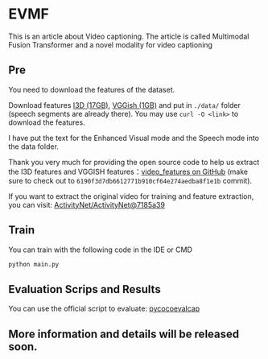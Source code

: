 # EVMF
This is an article about Video captioning. The article is called Multimodal Fusion Transformer and a novel modality for video captioning
## Pre
You need to download the features of the dataset.

Download features [I3D (17GB)](https://a3s.fi/swift/v1/AUTH_a235c0f452d648828f745589cde1219a/mdvc/sub_activitynet_v1-3.i3d_25fps_stack24step24_2stream.hdf5), [VGGish (1GB)](https://a3s.fi/swift/v1/AUTH_a235c0f452d648828f745589cde1219a/mdvc/sub_activitynet_v1-3.vggish.hdf5) and put in `./data/` folder (speech segments are already there). You may use `curl -O <link>` to download the features.

I have put the text for the Enhanced Visual mode and the Speech mode into the data folder.

Thank you very much for providing the open source code to help us extract the I3D features and VGGISH features：[video_features on GitHub](https://github.com/v-iashin/video_features/tree/6190f3d7db6612771b910cf64e274aedba8f1e1b) (make sure to check out to `6190f3d7db6612771b910cf64e274aedba8f1e1b` commit).

If you want to extract the original video for training and feature extraction, you can visit: [ActivityNet/ActivityNet@7185a39](https://github.com/activitynet/ActivityNet/tree/7185a3919e7baef8ad7311399f96e16d51546c53)

## Train 

You can train with the following code in the IDE or CMD

```bash
python main.py
```

## Evaluation Scrips and Results

You can use the official script to evaluate: [pycocoevalcap](https://github.com/ranjaykrishna/densevid_eval/tree/9d4045aced3d827834a5d2da3c9f0692e3f33c1c)


## More information and details will be released soon.
